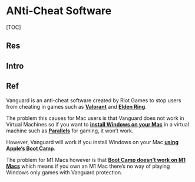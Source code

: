 # ANti-Cheat Software

[TOC]



## Res


## Intro


## Ref
[What Is Vanguard Anti-Cheat Software?]: https://machow2.com/vanguard/

Vanguard is an anti-cheat software created by Riot Games to stop users from cheating in games such as [**Valorant**](https://machow2.com/valorant-for-mac/) and [**Elden Ring**](https://machow2.com/elden-ring-mac/).

The problem this causes for Mac users is that Vanguard does not work in Virtual Machines so if you want to [**install Windows on your Mac**](https://machow2.com/best-way-run-windows-mac/) in a virtual machine such as [**Parallels**](https://machow2.com/parallels-review/) for gaming, it won’t work.

However, Vanguard will work if you install Windows on your Mac [**using Apple’s Boot Camp**](https://machow2.com/windows-11-mac-boot-camp/).

The problem for M1 Macs however is that [**Boot Camp doesn’t work on M1 Macs**](https://machow2.com/windows-on-m1-mac/) which means if you own an M1 Mac there’s no way of playing Windows only games with Vanguard protection.

